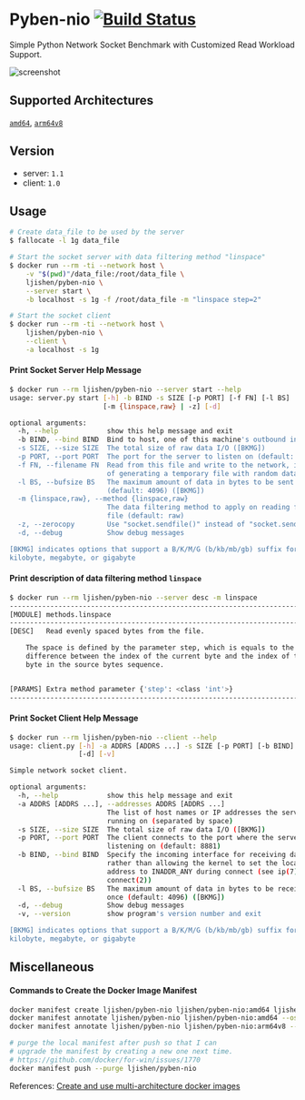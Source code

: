 # Pyben-nio [![Build Status](https://travis-ci.org/ljishen/pyben-nio.svg?branch=master)](https://travis-ci.org/ljishen/pyben-nio)

Simple Python Network Socket Benchmark with Customized Read Workload Support.

![screenshot](https://user-images.githubusercontent.com/468515/40152383-d759197a-5939-11e8-9547-e2395e9062d3.gif)


## Supported Architectures

[`amd64`](amd64/Dockerfile), [`arm64v8`](arm64v8/Dockerfile)


## Version

- server: `1.1`
- client: `1.0`


## Usage

```bash
# Create data_file to be used by the server
$ fallocate -l 1g data_file

# Start the socket server with data filtering method "linspace"
$ docker run --rm -ti --network host \
    -v "$(pwd)"/data_file:/root/data_file \
    ljishen/pyben-nio \
    --server start \
    -b localhost -s 1g -f /root/data_file -m "linspace step=2"

# Start the socket client
$ docker run --rm -ti --network host \
    ljishen/pyben-nio \
    --client \
    -a localhost -s 1g
```

#### Print Socket Server Help Message
```bash
$ docker run --rm ljishen/pyben-nio --server start --help
usage: server.py start [-h] -b BIND -s SIZE [-p PORT] [-f FN] [-l BS]
                       [-m {linspace,raw} | -z] [-d]

optional arguments:
  -h, --help            show this help message and exit
  -b BIND, --bind BIND  Bind to host, one of this machine's outbound interface
  -s SIZE, --size SIZE  The total size of raw data I/O ([BKMG])
  -p PORT, --port PORT  The port for the server to listen on (default: 8881)
  -f FN, --filename FN  Read from this file and write to the network, instead
                        of generating a temporary file with random data
  -l BS, --bufsize BS   The maximum amount of data in bytes to be sent at once
                        (default: 4096) ([BKMG])
  -m {linspace,raw}, --method {linspace,raw}
                        The data filtering method to apply on reading from the
                        file (default: raw)
  -z, --zerocopy        Use "socket.sendfile()" instead of "socket.send()".
  -d, --debug           Show debug messages

[BKMG] indicates options that support a B/K/M/G (b/kb/mb/gb) suffix for byte,
kilobyte, megabyte, or gigabyte
```

#### Print description of data filtering method `linspace`
```bash
$ docker run --rm ljishen/pyben-nio --server desc -m linspace
-------------------------------------------------------------------------------
[MODULE] methods.linspace
-------------------------------------------------------------------------------
[DESC]   Read evenly spaced bytes from the file.

    The space is defined by the parameter step, which is equals to the
    difference between the index of the current byte and the index of the last
    byte in the source bytes sequence.


[PARAMS] Extra method parameter {'step': <class 'int'>}
-------------------------------------------------------------------------------
```

#### Print Socket Client Help Message
```bash
$ docker run --rm ljishen/pyben-nio --client --help
usage: client.py [-h] -a ADDRS [ADDRS ...] -s SIZE [-p PORT] [-b BIND] [-l BS]
                 [-d] [-v]

Simple network socket client.

optional arguments:
  -h, --help            show this help message and exit
  -a ADDRS [ADDRS ...], --addresses ADDRS [ADDRS ...]
                        The list of host names or IP addresses the servers are
                        running on (separated by space)
  -s SIZE, --size SIZE  The total size of raw data I/O ([BKMG])
  -p PORT, --port PORT  The client connects to the port where the server is
                        listening on (default: 8881)
  -b BIND, --bind BIND  Specify the incoming interface for receiving data,
                        rather than allowing the kernel to set the local
                        address to INADDR_ANY during connect (see ip(7),
                        connect(2))
  -l BS, --bufsize BS   The maximum amount of data in bytes to be received at
                        once (default: 4096) ([BKMG])
  -d, --debug           Show debug messages
  -v, --version         show program's version number and exit

[BKMG] indicates options that support a B/K/M/G (b/kb/mb/gb) suffix for byte,
kilobyte, megabyte, or gigabyte
```


## Miscellaneous

#### Commands to Create the Docker Image Manifest

```bash
docker manifest create ljishen/pyben-nio ljishen/pyben-nio:amd64 ljishen/pyben-nio:arm64v8
docker manifest annotate ljishen/pyben-nio ljishen/pyben-nio:amd64 --os linux --arch amd64
docker manifest annotate ljishen/pyben-nio ljishen/pyben-nio:arm64v8 --os linux --arch arm64 --variant v8

# purge the local manifest after push so that I can
# upgrade the manifest by creating a new one next time.
# https://github.com/docker/for-win/issues/1770
docker manifest push --purge ljishen/pyben-nio
```

References: [Create and use multi-architecture docker images](https://developer.ibm.com/linuxonpower/2017/07/27/create-multi-architecture-docker-image/)
